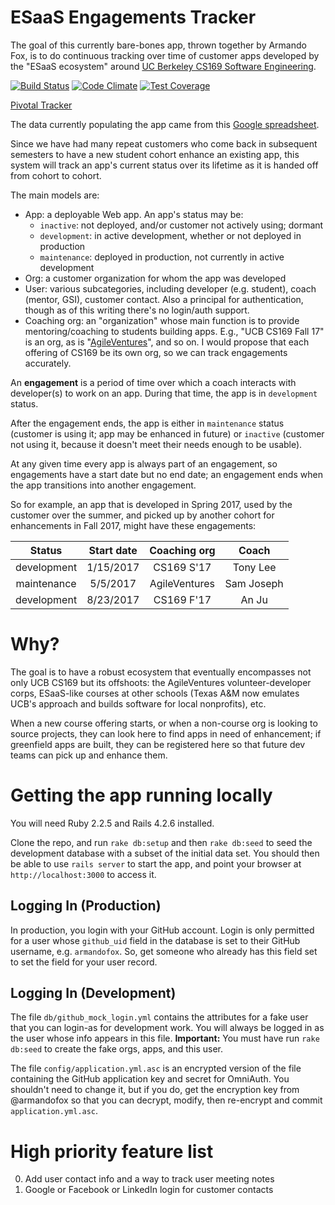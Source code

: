 # ESaaS Engagements Tracker

The goal of this currently bare-bones app, thrown together by Armando
Fox, is to do continuous tracking over time of customer apps developed
by the "ESaaS ecosystem" around [UC Berkeley CS169 Software
Engineering](https://cs169.saas-class.org).

[![Build Status](https://travis-ci.org/saasbook/esaas-engagements.svg?branch=master)](https://travis-ci.org/saasbook/esaas-engagements)
[![Code Climate](https://img.shields.io/codeclimate/github/saasbook/esaas-engagements.svg?style=flat-square)](https://codeclimate.com/github/saasbook/esaas-engagements)
[![Test Coverage](https://codeclimate.com/github/saasbook/esaas-engagements/badges/coverage.svg)](https://codeclimate.com/github/saasbook/esaas-engagements/coverage)

[Pivotal Tracker](https://www.pivotaltracker.com/n/projects/2070245)

The data currently populating the app came from this [Google spreadsheet](https://docs.google.com/spreadsheets/d/1FnllGoYuUjhdF1xF1kQRIrWrv_znxqokSq84-uNw8wY/edit#gid=0).

Since we have had many repeat customers who come back in subsequent
semesters to have a new student cohort enhance an existing app, this
system will track an app's current status over its lifetime as it is
handed off from cohort to cohort.

The main models are:

* App: a deployable Web app.  An app's status may be:
  * `inactive`: not deployed, and/or customer not actively using;
  dormant
  * `development`: in active development, whether or not deployed in
  production
  * `maintenance`: deployed in production, not currently in active development
* Org: a customer organization for whom the app was developed
* User: various subcategories, including developer (e.g. student), coach
(mentor, GSI), customer contact.  Also a principal for authentication,
though as of this writing there's no login/auth support.
* Coaching org: an "organization" whose main function is to provide
mentoring/coaching to students building apps.  E.g., "UCB CS169 Fall 17"
is an org, as is "[AgileVentures](https://agileventures.org)", and so
on.  I would propose that each offering of CS169 be its own org, so we
can track engagements accurately.

An **engagement** is a period of time over which a coach interacts with
developer(s) to work on an app.  During that time, the app is in
`development` status.

After the engagement ends, the app is either in `maintenance` status
(customer is using it; app may be enhanced in future) or `inactive`
(customer not using it, because it doesn't meet their needs enough to be
usable). 

At any given time every app is always part of an engagement, so
engagements have a start date but no end date; an engagement ends when
the app transitions into another engagement.

So for example, an app that is developed in Spring 2017, used by the
customer over the summer, and picked up by another cohort for
enhancements in Fall 2017, might have these engagements:

| Status      | Start date | Coaching org  | Coach      |
|:----------: | :-:        | :-:           | :-:        |
| development | 1/15/2017  | CS169 S'17    | Tony Lee   |
| maintenance | 5/5/2017   | AgileVentures | Sam Joseph |
| development | 8/23/2017  | CS169 F'17    | An Ju      |

# Why?

The goal is to have a robust ecosystem that eventually encompasses not
only UCB CS169 but its offshoots: the AgileVentures volunteer-developer
corps, ESaaS-like courses at other schools (Texas A&M now emulates UCB's
approach and builds software for local nonprofits), etc.

When a new course offering starts, or when a non-course org is looking
to source projects, they can look here to find apps in need of
enhancement; if greenfield apps are built, they can be registered here
so that future dev teams can pick up and enhance them.

# Getting the app running locally

You will need Ruby 2.2.5 and Rails 4.2.6 installed.

Clone the repo, and run `rake db:setup` and then `rake db:seed` to
seed the development database with a subset of the initial data set.
You should then be able to use `rails server` to start the app, and
point your browser at `http://localhost:3000` to access it.

## Logging In (Production)

In production, you login with your GitHub account.  Login is only
permitted for a user whose `github_uid` field in the database is set to
their GitHub username, e.g. `armandofox`.  So, get someone who already
has this field set to set the field for your user record.

## Logging In (Development)

The file `db/github_mock_login.yml` contains the attributes for a fake
user that you can login-as for development work.  You will always be
logged in as the user whose info appears in this file.  **Important:**
You must have run `rake db:seed` to create the fake orgs, apps, and this
user. 

The file `config/application.yml.asc` is an encrypted version of the
file containing the GitHub application key and secret for OmniAuth. 
You shouldn't need to change it, but if you do, get the encryption key
from @armandofox so that you can decrypt, modify, then re-encrypt and
commit `application.yml.asc`.

# High priority feature list

0. Add user contact info and a way to track user meeting notes
0. Google or Facebook or LinkedIn login for customer contacts
